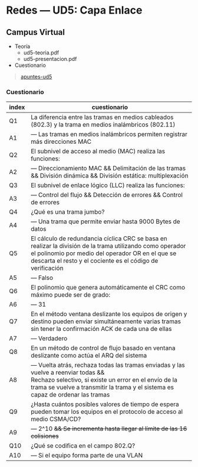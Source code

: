 # Redes — UD5: Capa Enlace

## Campus Virtual

- Teoría
  - ud5-teoria.pdf
  - ud5-presentacion.pdf
- Cuestionario

> [apuntes-ud5](/Redes/UD5-CapaEnlace/apuntes-ud5.md)

### Cuestionario

| index | cuestionario |
| ---   | --- |
| Q1    | La diferencia entre las tramas en medios cableados (802.3) y la trama en medios inalámbricos (802.11)
| A1    | — Las tramas en medios inalámbricos permiten registrar más direcciones MAC
| Q2    | El subnivel de acceso al medio (MAC) realiza las funciones:
| A2    | — Direccionamiento MAC && Delimitación de las tramas <br> && División dinámica && División estática: multiplexación
| Q3    | El subnivel de enlace lógico (LLC) realiza las funciones:
| A3    | — Control del flujo && Detección de errores && Control de errores
| Q4    | ¿Qué es una trama jumbo?
| A4    | — Una trama que permite enviar hasta 9000 Bytes de datos
| Q5    | El cálculo de redundancia cíclica CRC se basa en realizar la división de la trama utilizando como operador el polinomio por medio del operador OR en el que se descarta el resto y el cociente es el código de verificación
| A5    | — Falso
| Q6    | El polinomio que genera automáticamente el CRC como máximo puede ser de grado:
| A6    | — 31
| Q7    | En el método ventana deslizante los equipos de origen y destino pueden enviar simultáneamente varias tramas sin tener la confirmación ACK de cada una de ellas
| A7    | — Verdadero
| Q8    | En un método de control de flujo basado en ventana deslizante como actúa el ARQ del sistema
| A8    | — Vuelta atrás, rechaza todas las tramas enviadas y las vuelve a reenviar todas && <br> Rechazo selectivo, si existe un error en el envío de la trama se vuelve a transmitir la trama y el sistema es capaz de ordenar las tramas
| Q9    | ¿Hasta cuántos posibles valores de tiempo de espera pueden tomar los equipos en el protocolo de acceso al medio CSMA/CD?
| A9    | — 2^10 ~~&& Se incrementa hasta llegar al límite de las 16 colisiones~~
| Q10   | ¿Qué se codifica en el campo 802.Q?
| A10   | — Si el equipo forma parte de una VLAN